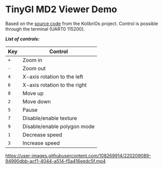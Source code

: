 # TinyGl MD2 Viewer Demo

Based on the [source code](http://ftp.kolibrios.org/arch/libraries/TinyGL/examples) from the KolibriOs project.
Control is possible through the terminal (UART0 115200).

***List of controls:***

| Key | Control                      |
|-----|------------------------------|
| `+` | Zoom in                      |
| `-` | Zoom out                     |
| `4` | X-axis rotation to the left  |
| `6` | X-axis rotation to the right |
| `8` | Move up                      |
| `2` | Move down                    |
| `5` | Pause                        |
| `7` | Disable/enable texture       |
| `9` | Disable/enable polygon mode  |
| `1` | Decrease speed               |
| `3` | Increase speed               |

https://user-images.githubusercontent.com/108269914/220209089-94990dbb-acf1-4044-a514-f5a416eedc5f.mp4
